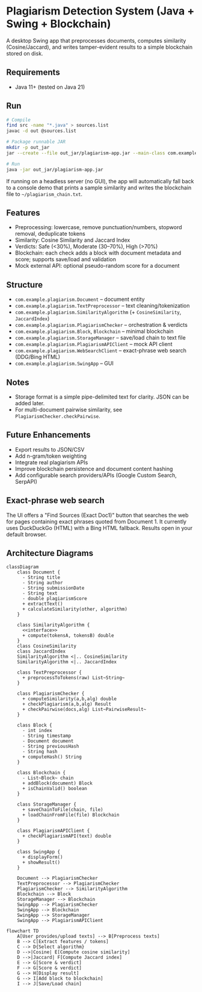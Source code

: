 # Plagiarism Detection System (Java + Swing + Blockchain)

A desktop Swing app that preprocesses documents, computes similarity (Cosine/Jaccard), and writes tamper-evident results to a simple blockchain stored on disk.

## Requirements
- Java 11+ (tested on Java 21)

## Run
```bash
# Compile
find src -name "*.java" > sources.list
javac -d out @sources.list

# Package runnable JAR
mkdir -p out_jar
jar --create --file out_jar/plagiarism-app.jar --main-class com.example.plagiarism.SwingApp -C out .

# Run
java -jar out_jar/plagiarism-app.jar
```

If running on a headless server (no GUI), the app will automatically fall back to a console demo that prints a sample similarity and writes the blockchain file to `~/plagiarism_chain.txt`.

## Features
- Preprocessing: lowercase, remove punctuation/numbers, stopword removal, deduplicate tokens
- Similarity: Cosine Similarity and Jaccard Index
- Verdicts: Safe (<30%), Moderate (30–70%), High (>70%)
- Blockchain: each check adds a block with document metadata and score; supports save/load and validation
- Mock external API: optional pseudo-random score for a document

## Structure
- `com.example.plagiarism.Document` – document entity
- `com.example.plagiarism.TextPreprocessor` – text cleaning/tokenization
- `com.example.plagiarism.SimilarityAlgorithm` (+ `CosineSimilarity`, `JaccardIndex`)
- `com.example.plagiarism.PlagiarismChecker` – orchestration & verdicts
- `com.example.plagiarism.Block`, `Blockchain` – minimal blockchain
- `com.example.plagiarism.StorageManager` – save/load chain to text file
- `com.example.plagiarism.PlagiarismAPIClient` – mock API client
- `com.example.plagiarism.WebSearchClient` – exact-phrase web search (DDG/Bing HTML)
- `com.example.plagiarism.SwingApp` – GUI

## Notes
- Storage format is a simple pipe-delimited text for clarity. JSON can be added later.
- For multi-document pairwise similarity, see `PlagiarismChecker.checkPairwise`.

## Future Enhancements
- Export results to JSON/CSV
- Add n-gram/token weighting
- Integrate real plagiarism APIs
- Improve blockchain persistence and document content hashing
 - Add configurable search providers/APIs (Google Custom Search, SerpAPI)

## Exact-phrase web search
The UI offers a "Find Sources (Exact Doc1)" button that searches the web for pages containing exact phrases quoted from Document 1. It currently uses DuckDuckGo (HTML) with a Bing HTML fallback. Results open in your default browser.

## Architecture Diagrams

```mermaid
classDiagram
    class Document {
      - String title
      - String author
      - String submissionDate
      - String text
      - double plagiarismScore
      + extractText()
      + calculateSimilarity(other, algorithm)
    }

    class SimilarityAlgorithm {
      <<interface>>
      + compute(tokensA, tokensB) double
    }
    class CosineSimilarity
    class JaccardIndex
    SimilarityAlgorithm <|.. CosineSimilarity
    SimilarityAlgorithm <|.. JaccardIndex

    class TextPreprocessor {
      + preprocessToTokens(raw) List~String~
    }

    class PlagiarismChecker {
      + computeSimilarity(a,b,alg) double
      + checkPlagiarism(a,b,alg) Result
      + checkPairwise(docs,alg) List~PairwiseResult~
    }

    class Block {
      - int index
      - String timestamp
      - Document document
      - String previousHash
      - String hash
      + computeHash() String
    }

    class Blockchain {
      - List~Block~ chain
      + addBlock(document) Block
      + isChainValid() boolean
    }

    class StorageManager {
      + saveChainToFile(chain, file)
      + loadChainFromFile(file) Blockchain
    }

    class PlagiarismAPIClient {
      + checkPlagiarismAPI(text) double
    }

    class SwingApp {
      + displayForm()
      + showResult()
    }

    Document --> PlagiarismChecker
    TextPreprocessor --> PlagiarismChecker
    PlagiarismChecker --> SimilarityAlgorithm
    Blockchain --> Block
    StorageManager --> Blockchain
    SwingApp --> PlagiarismChecker
    SwingApp --> Blockchain
    SwingApp --> StorageManager
    SwingApp --> PlagiarismAPIClient
```

```mermaid
flowchart TD
    A[User provides/upload texts] --> B[Preprocess texts]
    B --> C[Extract features / tokens]
    C --> D{Select algorithm}
    D -->|Cosine| E[Compute cosine similarity]
    D -->|Jaccard| F[Compute Jaccard index]
    E --> G[Score & verdict]
    F --> G[Score & verdict]
    G --> H[Display result]
    G --> I[Add block to blockchain]
    I --> J[Save/Load chain]
```
